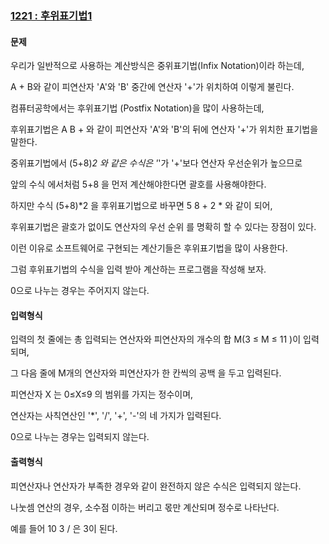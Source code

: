 ### [1221 : 후위표기법1](http://www.jungol.co.kr/bbs/board.php?bo_table=pbank&wr_id=504&sca=2070)

#### 문제

우리가 일반적으로 사용하는 계산방식은 중위표기법(Infix Notation)이라 하는데, 

A + B와 같이 피연산자 'A'와 'B' 중간에 연산자 '+'가 위치하여 이렇게 불린다. 

컴퓨터공학에서는 후위표기법 (Postfix Notation)을 많이 사용하는데, 

후위표기법은 A B + 와 같이 피연산자 'A'와 'B'의 뒤에 연산자 '+'가 위치한 표기법을 말한다.



중위표기법에서 (5+8)*2 와 같은 수식은 '*'가 '+'보다 연산자 우선순위가 높으므로

앞의 수식 에서처럼 5+8 을 먼저 계산해야한다면 괄호를 사용해야한다. 

하지만 수식 (5+8)*2 을 후위표기법으로 바꾸면 5 8 + 2 * 와 같이 되어, 

후위표기법은 괄호가 없이도 연산자의 우선 순위 를 명확히 할 수 있다는 장점이 있다. 

이런 이유로 소프트웨어로 구현되는 계산기들은 후위표기법을 많이 사용한다. 

 

그럼 후위표기법의 수식을 입력 받아 계산하는 프로그램을 작성해 보자. 

0으로 나누는 경우는 주어지지 않는다.

#### 입력형식

입력의 첫 줄에는 총 입력되는 연산자와 피연산자의 개수의 합 M(3 ≤ M ≤ 11 )이 입력되며, 

그 다음 줄에 M개의 연산자와 피연산자가 한 칸씩의 공백 을 두고 입력된다.

피연산자 X 는 0≤X≤9 의 범위를 가지는 정수이며, 

연산자는 사칙연산인 '*', '/', '+', '-'의 네 가지가 입력된다.

0으로 나누는 경우는 입력되지 않는다.

#### 출력형식

피연산자나 연산자가 부족한 경우와 같이 완전하지 않은 수식은 입력되지 않는다.

나눗셈 연산의 경우, 소수점 이하는 버리고 몫만 계산되며 정수로 나타난다. 

예를 들어 10 3 / 은 3이 된다.